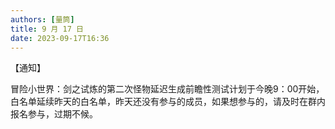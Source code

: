 ```yaml
---
authors: [量筒]
title: 9 月 17 日
date: 2023-09-17T16:36
---
```


【通知】

冒险小世界：剑之试炼的第二次怪物延迟生成前瞻性测试计划于今晚9：00开始，白名单延续昨天的白名单，昨天还没有参与的成员，如果想参与的，请及时在群内报名参与，过期不候。
